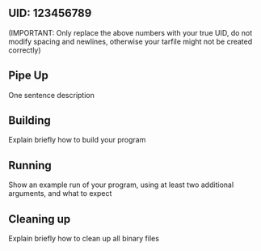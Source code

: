 ## UID: 123456789
(IMPORTANT: Only replace the above numbers with your true UID, do not modify spacing and newlines, otherwise your tarfile might not be created correctly)

## Pipe Up

One sentence description

## Building

Explain briefly how to build your program

## Running

Show an example run of your program, using at least two additional arguments, and what to expect

## Cleaning up

Explain briefly how to clean up all binary files
